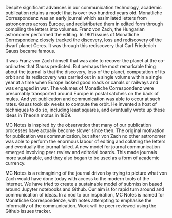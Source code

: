 Despite significant advances in our communication technology, academic publication retains a model that is over two hundred years old. Monatliche Correspondenz was an early journal which assimilated letters from astronomers across Europe, and redistributed them in edited form through compiling the letters into volumes. Franz von Zach, the Hungarian astronomer performed the editing. In 1801 issues of Monatliche Correspondenz closely tracked the discovery, loss and rediscovery of the dwarf planet Ceres. It was through this rediscovery that Carl Friederich Gauss became famous.

 It was Franz von Zach himself that was able to recover the planet at the co-ordinates that Gauss predicted. But perhaps the most remarkable thing about the journal is that the discovery, loss of the planet, computation of its orbit and its rediscovery was carried out in a single volume within a single year at a time when Europe lacked good roads or canals or railways and was engaged in war. The volumes of Monatliche Correspondenz were presumably transported around Europe in postal satchels on the back of mules. And yet publication and communication was able to occur at such rates. Gauss took six weeks to compute the orbit. He invented a host of techniques to do so, including least squares, and eventually wrote up these ideas in Theoria motus in 1809.



MC Notes is inspired by the observation that many of our publication processes have actually become slower since then. The original motivation for publication was communication, but after von Zach no other astronomer was able to perform the enormous labour of editing and collating the letters and eventually the journal failed. A new model for journal communication emerged involving peer review and editorial boards. This made journals more sustainable, and they also began to be used as a form of academic currency.


MC Notes is a reimagining of the journal driven by trying to picture what von Zach would have done today with access to the modern tools of the internet. We have tried to create a sustainable model of submission based around Jupyter notebooks and Github. Our aim is for rapid turn around and communication of ideas. In a nod to our inspiration, MC Notes is named for Monatliche Correspondenze, with notes attempting to emphasise the informality of the communication. Work will be peer reviewed using the Github issues tracker.
